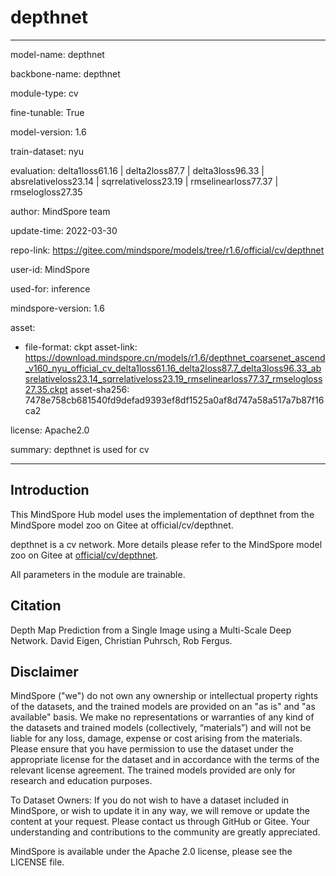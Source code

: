 # depthnet

---

model-name: depthnet

backbone-name: depthnet

module-type: cv

fine-tunable: True

model-version: 1.6

train-dataset: nyu

evaluation: delta1loss61.16 | delta2loss87.7 | delta3loss96.33 | absrelativeloss23.14 | sqrrelativeloss23.19 | rmselinearloss77.37 | rmselogloss27.35

author: MindSpore team

update-time: 2022-03-30

repo-link: <https://gitee.com/mindspore/models/tree/r1.6/official/cv/depthnet>

user-id: MindSpore

used-for: inference

mindspore-version: 1.6

asset:

-
    file-format: ckpt
    asset-link: <https://download.mindspore.cn/models/r1.6/depthnet_coarsenet_ascend_v160_nyu_official_cv_delta1loss61.16_delta2loss87.7_delta3loss96.33_absrelativeloss23.14_sqrrelativeloss23.19_rmselinearloss77.37_rmselogloss27.35.ckpt>
    asset-sha256: 7478e758cb681540fd9defad9393ef8df1525a0af8d747a58a517a7b87f16ca2

license: Apache2.0

summary: depthnet is used for cv

---

## Introduction

This MindSpore Hub model uses the implementation of depthnet from the MindSpore model zoo on Gitee at official/cv/depthnet.

depthnet is a cv network. More details please refer to the MindSpore model zoo on Gitee at [official/cv/depthnet](https://gitee.com/mindspore/models/blob/r1.6/official/cv/depthnet/README.md).

All parameters in the module are trainable.

## Citation

Depth Map Prediction from a Single Image using a Multi-Scale Deep Network. David Eigen, Christian Puhrsch, Rob Fergus.

## Disclaimer

MindSpore ("we") do not own any ownership or intellectual property rights of the datasets, and the trained models are provided on an "as is" and "as available" basis. We make no representations or warranties of any kind of the datasets and trained models (collectively, “materials”) and will not be liable for any loss, damage, expense or cost arising from the materials. Please ensure that you have permission to use the dataset under the appropriate license for the dataset and in accordance with the terms of the relevant license agreement. The trained models provided are only for research and education purposes.

To Dataset Owners: If you do not wish to have a dataset included in MindSpore, or wish to update it in any way, we will remove or update the content at your request. Please contact us through GitHub or Gitee. Your understanding and contributions to the community are greatly appreciated.

MindSpore is available under the Apache 2.0 license, please see the LICENSE file.
